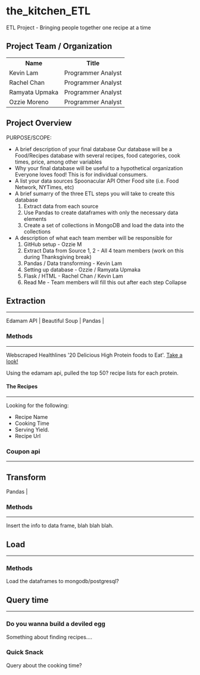 # the_kitchen_ETL

ETL Project - Bringing people together one recipe at a time

## Project Team / Organization
<table>
  <th>Name</th>
  <th>Title</th>
  <tr>
   <td>Kevin Lam</td>
    <td>Programmer Analyst</td>
  </tr>
   <tr>
    <td>Rachel Chan</td>
    <td>Programmer Analyst</td>
  </tr>
  <tr>
    <td>Ramyata Upmaka</td>
    <td>Programmer Analyst</td>
  </tr>
  <tr>
  </tr>
    <td>Ozzie Moreno</td>
    <td>Programmer Analyst</td>
</table>

## Project Overview

PURPOSE/SCOPE: <br/>

* A brief description of your final database
    Our database will be a Food/Recipes database with several recipes, food categories, cook times, price, among other variables
* Why your final database will be useful to a hypothetical organization
    Everyone loves food! This is for individual consumers.
* A list your data sources
    Spoonacular API
    Other Food site (i.e. Food Network, NYTimes, etc)
* A brief sumarry of the three ETL steps you will take to create this database
    1. Extract data from each source
    2. Use Pandas to create dataframes with only the necessary data elements
    3. Create a set of collections in MongoDB and load the data into the collections
* A description of what each team member will be responsible for
    1. GitHub setup - Ozzie M
    2. Extract Data from Source 1, 2 - All 4 team members (work on this during Thanksgiving break)
    4. Pandas / Data transforming - Kevin Lam 
    5. Setting up database - Ozzie / Ramyata Upmaka
    5. Flask / HTML - Rachel Chan / Kevin Lam
    6. Read Me - Team members will fill this out after each step
Collapse

<!-- Wanted to get a format down. We can change it as we see fit. - Kevin -->

## Extraction

---

Edamam API | Beautiful Soup | Pandas | <!-- (Insert other tools....) -->

### **Methods**

---

Webscraped Healthlines '20 Delicious High Protein foods to Eat'. [Take a look!](https://www.healthline.com/nutrition/20-delicious-high-protein-foods#TOC_TITLE_HDR_2)

Using the edamam api, pulled the top 50? recipe lists for each protein.

#### **The Recipes**

---

Looking for the following:

* Recipe Name
* Cooking Time
* Serving Yield.
* Recipe Url

### Coupon api

---

## Transform

Pandas | <!-- (Other tools if needed) -->

### Methods

---

Insert the info to data frame, blah blah blah.

## Load

---

### Methods

Load the dataframes to mongodb/postgresql?

## Query time

---

<!-- Honestly some things that I quickly thought of. We can do other things. - Kevin -->

### Do you wanna build a deviled egg

Something about finding recipes....

### Quick Snack

Query about the cooking time?